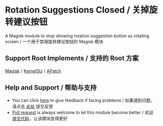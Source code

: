 # Rotation Suggestions Closed / 关掉旋转建议按钮
A Magisk module to stop showing rotation suggestion button as rotating screen / 一个用于禁用旋转建议按钮的 Magisk 模块

## Support Root Implements / 支持的 Root 方案
[Magisk](https://github.com/topjohnwu/Magisk)丨[KernelSU](https://github.com/tiann/KernelSU)丨[APatch](https://github.com/bmax121/APatch) 

## Help and Support / 帮助与支持
- You can click [here](https://github.com/Astoritin/RotationSuggestionsClosed/issues) to give feedback if facing problems / 如果遇到问题，请点击 [此处](https://github.com/Astoritin/RotationSuggestionsClosed/issues) 提交反馈
- [Pull request](https://github.com/Astoritin/RotationSuggestionsClosed/pulls) is always welcome to let this module become better / 欢迎 [提交代码](https://github.com/Astoritin/RotationSuggestionsClosed/pulls)，让该模块变得更好
